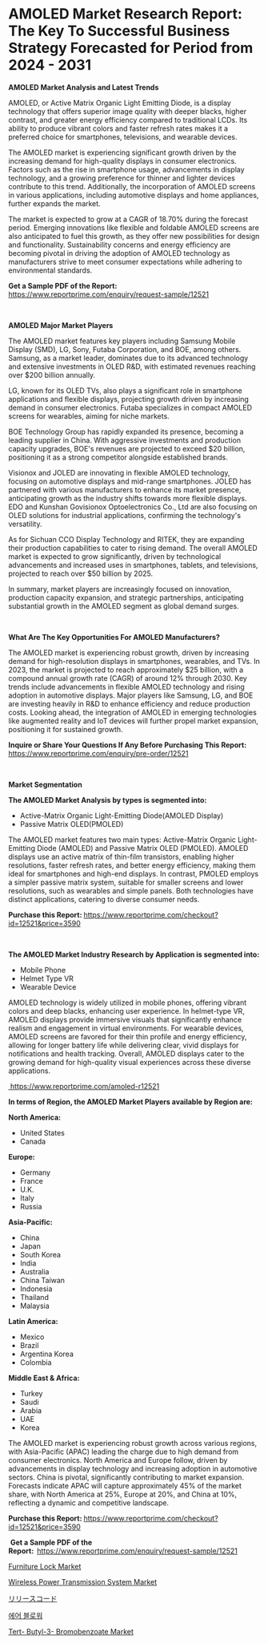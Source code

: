 <p><h1>AMOLED Market Research Report: The Key To Successful Business Strategy Forecasted for Period from 2024 - 2031</h1></p><p><strong>AMOLED Market Analysis and Latest Trends</strong></p>
<p><p>AMOLED, or Active Matrix Organic Light Emitting Diode, is a display technology that offers superior image quality with deeper blacks, higher contrast, and greater energy efficiency compared to traditional LCDs. Its ability to produce vibrant colors and faster refresh rates makes it a preferred choice for smartphones, televisions, and wearable devices.</p><p>The AMOLED market is experiencing significant growth driven by the increasing demand for high-quality displays in consumer electronics. Factors such as the rise in smartphone usage, advancements in display technology, and a growing preference for thinner and lighter devices contribute to this trend. Additionally, the incorporation of AMOLED screens in various applications, including automotive displays and home appliances, further expands the market.</p><p>The market is expected to grow at a CAGR of 18.70% during the forecast period. Emerging innovations like flexible and foldable AMOLED screens are also anticipated to fuel this growth, as they offer new possibilities for design and functionality. Sustainability concerns and energy efficiency are becoming pivotal in driving the adoption of AMOLED technology as manufacturers strive to meet consumer expectations while adhering to environmental standards.</p></p>
<p><strong>Get a Sample PDF of the Report:&nbsp;</strong> <a href="https://www.reportprime.com/enquiry/request-sample/12521">https://www.reportprime.com/enquiry/request-sample/12521</a></p>
<p>&nbsp;</p>
<p><strong>AMOLED Major Market Players</strong></p>
<p><p>The AMOLED market features key players including Samsung Mobile Display (SMD), LG, Sony, Futaba Corporation, and BOE, among others. Samsung, as a market leader, dominates due to its advanced technology and extensive investments in OLED R&D, with estimated revenues reaching over $200 billion annually. </p><p>LG, known for its OLED TVs, also plays a significant role in smartphone applications and flexible displays, projecting growth driven by increasing demand in consumer electronics. Futaba specializes in compact AMOLED screens for wearables, aiming for niche markets.</p><p>BOE Technology Group has rapidly expanded its presence, becoming a leading supplier in China. With aggressive investments and production capacity upgrades, BOE's revenues are projected to exceed $20 billion, positioning it as a strong competitor alongside established brands.</p><p>Visionox and JOLED are innovating in flexible AMOLED technology, focusing on automotive displays and mid-range smartphones. JOLED has partnered with various manufacturers to enhance its market presence, anticipating growth as the industry shifts towards more flexible displays. EDO and Kunshan Govisionox Optoelectronics Co., Ltd are also focusing on OLED solutions for industrial applications, confirming the technology's versatility.</p><p>As for Sichuan CCO Display Technology and RITEK, they are expanding their production capabilities to cater to rising demand. The overall AMOLED market is expected to grow significantly, driven by technological advancements and increased uses in smartphones, tablets, and televisions, projected to reach over $50 billion by 2025.</p><p>In summary, market players are increasingly focused on innovation, production capacity expansion, and strategic partnerships, anticipating substantial growth in the AMOLED segment as global demand surges.</p></p>
<p>&nbsp;</p>
<p><strong>What Are The Key Opportunities For AMOLED Manufacturers?</strong></p>
<p><p>The AMOLED market is experiencing robust growth, driven by increasing demand for high-resolution displays in smartphones, wearables, and TVs. In 2023, the market is projected to reach approximately $25 billion, with a compound annual growth rate (CAGR) of around 12% through 2030. Key trends include advancements in flexible AMOLED technology and rising adoption in automotive displays. Major players like Samsung, LG, and BOE are investing heavily in R&D to enhance efficiency and reduce production costs. Looking ahead, the integration of AMOLED in emerging technologies like augmented reality and IoT devices will further propel market expansion, positioning it for sustained growth.</p></p>
<p><strong>Inquire or Share Your Questions If Any Before Purchasing This Report:</strong> <a href="https://www.reportprime.com/enquiry/pre-order/12521">https://www.reportprime.com/enquiry/pre-order/12521</a></p>
<p>&nbsp;</p>
<p><strong>Market Segmentation</strong></p>
<p><strong>The AMOLED Market Analysis by types is segmented into:</strong></p>
<p><ul><li>Active-Matrix Organic Light-Emitting Diode(AMOLED Display)</li><li>Passive Matrix OLED(PMOLED)</li></ul></p>
<p><p>The AMOLED market features two main types: Active-Matrix Organic Light-Emitting Diode (AMOLED) and Passive Matrix OLED (PMOLED). AMOLED displays use an active matrix of thin-film transistors, enabling higher resolutions, faster refresh rates, and better energy efficiency, making them ideal for smartphones and high-end displays. In contrast, PMOLED employs a simpler passive matrix system, suitable for smaller screens and lower resolutions, such as wearables and simple panels. Both technologies have distinct applications, catering to diverse consumer needs.</p></p>
<p><strong>Purchase this Report:&nbsp;</strong><a href="https://www.reportprime.com/checkout?id=12521&price=3590">https://www.reportprime.com/checkout?id=12521&price=3590</a></p>
<p>&nbsp;</p>
<p><strong>The AMOLED Market Industry Research by Application is segmented into:</strong></p>
<p><ul><li>Mobile Phone</li><li>Helmet Type VR</li><li>Wearable Device</li></ul></p>
<p><p>AMOLED technology is widely utilized in mobile phones, offering vibrant colors and deep blacks, enhancing user experience. In helmet-type VR, AMOLED displays provide immersive visuals that significantly enhance realism and engagement in virtual environments. For wearable devices, AMOLED screens are favored for their thin profile and energy efficiency, allowing for longer battery life while delivering clear, vivid displays for notifications and health tracking. Overall, AMOLED displays cater to the growing demand for high-quality visual experiences across these diverse applications.</p></p>
<p><a href="https://www.reportprime.com/amoled-r12521">&nbsp;https://www.reportprime.com/amoled-r12521</a></p>
<p><strong>In terms of Region, the AMOLED Market Players available by Region are:</strong></p>
<p>
    <p> <strong> North America: </strong>
        <ul>
            <li>United States</li>
            <li>Canada</li>
        </ul>
        </p> 
    <p> <strong> Europe: </strong>
        <ul>
            <li>Germany</li>
            <li>France</li>
            <li>U.K.</li>
            <li>Italy</li>
            <li>Russia</li>
        </ul>
        </p> 
    <p> <strong> Asia-Pacific: </strong>
        <ul>
            <li>China</li>
            <li>Japan</li>
            <li>South Korea</li>
            <li>India</li>
            <li>Australia</li>
            <li>China Taiwan</li>
            <li>Indonesia</li>
            <li>Thailand</li>
            <li>Malaysia</li>
        </ul>
        </p> 
    <p> <strong> Latin America: </strong>
        <ul>
            <li>Mexico</li>
            <li>Brazil</li>
            <li>Argentina Korea</li>
            <li>Colombia</li>
        </ul>
        </p> 
    <p> <strong> Middle East & Africa: </strong>
        <ul>
            <li>Turkey</li>
            <li>Saudi</li>
            <li>Arabia</li>
            <li>UAE</li>
            <li>Korea</li>
        </ul>
    </p>
    </p>
<p><p>The AMOLED market is experiencing robust growth across various regions, with Asia-Pacific (APAC) leading the charge due to high demand from consumer electronics. North America and Europe follow, driven by advancements in display technology and increasing adoption in automotive sectors. China is pivotal, significantly contributing to market expansion. Forecasts indicate APAC will capture approximately 45% of the market share, with North America at 25%, Europe at 20%, and China at 10%, reflecting a dynamic and competitive landscape.</p></p>
<p><strong>Purchase this Report: </strong><a href="https://www.reportprime.com/checkout?id=12521&price=3590">https://www.reportprime.com/checkout?id=12521&price=3590</a></p>
<p>&nbsp;<strong>Get a Sample PDF of the Report:&nbsp;&nbsp;</strong><a href="https://www.reportprime.com/enquiry/request-sample/12521">https://www.reportprime.com/enquiry/request-sample/12521</a></p>
<p><strong></strong></p>
<p><p><a href="https://www.linkedin.com/pulse/global-furniture-lock-industry-types-applications-market-players-fs2ue?trackingId=Kh%2BZ3lfgQWOz93Zus4GRig%3D%3D">Furniture Lock Market</a></p><p><a href="https://github.com/YashRP12/Market-Research-Report-List-6/blob/main/wireless-power-transmission-system-market.md">Wireless Power Transmission System Market</a></p><p><a href="https://medium.com/@jasenlueilwitz/%E3%83%AA%E3%83%AA%E3%83%BC%E3%82%B9%E3%82%B3%E3%83%BC%E3%83%89%E5%B8%82%E5%A0%B4%E3%82%92%E5%BD%A2%E6%88%90%E3%81%97%E3%81%A6%E3%81%84%E3%82%8B%E3%82%A4%E3%83%8E%E3%83%99%E3%83%BC%E3%82%B7%E3%83%A7%E3%83%B3%E3%81%A8%E5%B8%82%E5%A0%B4%E3%81%AE%E3%83%88%E3%83%AC%E3%83%B3%E3%83%89%E3%81%AF%E4%BD%95%E3%81%A7%E3%81%99%E3%81%8B-75c78c542b25">リリースコード</a></p><p><a href="https://medium.com/@joespinka88967/%EA%B3%B5%EA%B8%B0-%EC%86%A1%ED%92%8D%EA%B8%B0-%EC%8B%9C%EC%9E%A5-%EC%A7%80%ED%91%9C-%EC%8B%9C%EC%9E%A5-%EA%B7%9C%EB%AA%A8-%EC%A7%80%EC%97%AD%EB%B3%84-%EB%B6%84%EC%84%9D-%EC%8B%9C%EC%9E%A5-%EC%B0%B8%EC%97%AC%EC%9E%90-%EB%B6%84%EC%84%9D-%EB%B0%8F-%EC%98%88%EC%B8%A1-2024-2031-d79819bdef12">에어 블로워</a></p><p><a href="https://issuu.com/reportprime-2/docs/tert-butyl-3-bromobenzoate-market-s_85099b28e5fc6b">Tert- Butyl-3- Bromobenzoate Market</a></p></p>